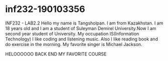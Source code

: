 # inf232-190103356
INF232 - LAB2.2
Hello my name is Tangsholpan. I am from Kazakhstan. I am 18 years old and I am a student of Suleyman
Demirel University.Now I am second year student of University.
My occupation IS(Information Technology)
I like coding and listening music.
Also I like reading book and do exercise in the morning.
My favorite singer is Michael Jackson.

HELOOOOOO BACK END MY FAVORITE COURSE